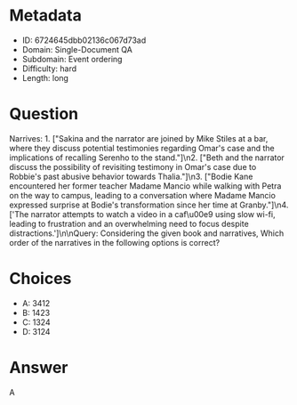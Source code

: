 # Metadata

- ID: 6724645dbb02136c067d73ad
- Domain: Single-Document QA
- Subdomain: Event ordering
- Difficulty: hard
- Length: long

# Question

Narrives: 1. [\"Sakina and the narrator are joined by Mike Stiles at a bar, where they discuss potential testimonies regarding Omar's case and the implications of recalling Serenho to the stand.\"]\n2. [\"Beth and the narrator discuss the possibility of revisiting testimony in Omar's case due to Robbie's past abusive behavior towards Thalia.\"]\n3. [\"Bodie Kane encountered her former teacher Madame Mancio while walking with Petra on the way to campus, leading to a conversation where Madame Mancio expressed surprise at Bodie's transformation since her time at Granby.\"]\n4. ['The narrator attempts to watch a video in a caf\u00e9 using slow wi-fi, leading to frustration and an overwhelming need to focus despite distractions.']\n\nQuery: Considering the given book and narratives, Which order of the narratives in the following options is correct?

# Choices

- A: 3412
- B: 1423
- C: 1324
- D: 3124

# Answer

A
